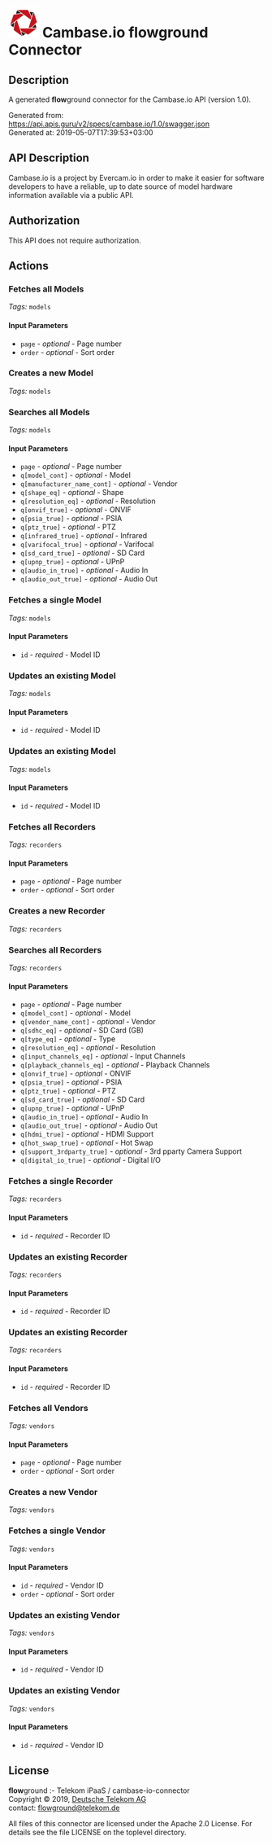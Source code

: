 # ![LOGO](logo.png) Cambase.io **flow**ground Connector

## Description

A generated **flow**ground connector for the Cambase.io API (version 1.0).

Generated from: https://api.apis.guru/v2/specs/cambase.io/1.0/swagger.json<br/>
Generated at: 2019-05-07T17:39:53+03:00

## API Description

Cambase.io is a project by Evercam.io in order to make it easier for software developers to have a reliable, up to date source of model hardware information available via a public API.

## Authorization

This API does not require authorization.

## Actions

### Fetches all Models

*Tags:* `models`

#### Input Parameters
* `page` - _optional_ - Page number
* `order` - _optional_ - Sort order

### Creates a new Model

*Tags:* `models`

### Searches all Models

*Tags:* `models`

#### Input Parameters
* `page` - _optional_ - Page number
* `q[model_cont]` - _optional_ - Model
* `q[manufacturer_name_cont]` - _optional_ - Vendor
* `q[shape_eq]` - _optional_ - Shape
* `q[resolution_eq]` - _optional_ - Resolution
* `q[onvif_true]` - _optional_ - ONVIF
* `q[psia_true]` - _optional_ - PSIA
* `q[ptz_true]` - _optional_ - PTZ
* `q[infrared_true]` - _optional_ - Infrared
* `q[varifocal_true]` - _optional_ - Varifocal
* `q[sd_card_true]` - _optional_ - SD Card
* `q[upnp_true]` - _optional_ - UPnP
* `q[audio_in_true]` - _optional_ - Audio In
* `q[audio_out_true]` - _optional_ - Audio Out

### Fetches a single Model

*Tags:* `models`

#### Input Parameters
* `id` - _required_ - Model ID

### Updates an existing Model

*Tags:* `models`

#### Input Parameters
* `id` - _required_ - Model ID

### Updates an existing Model

*Tags:* `models`

#### Input Parameters
* `id` - _required_ - Model ID

### Fetches all Recorders

*Tags:* `recorders`

#### Input Parameters
* `page` - _optional_ - Page number
* `order` - _optional_ - Sort order

### Creates a new Recorder

*Tags:* `recorders`

### Searches all Recorders

*Tags:* `recorders`

#### Input Parameters
* `page` - _optional_ - Page number
* `q[model_cont]` - _optional_ - Model
* `q[vendor_name_cont]` - _optional_ - Vendor
* `q[sdhc_eq]` - _optional_ - SD Card (GB)
* `q[type_eq]` - _optional_ - Type
* `q[resolution_eq]` - _optional_ - Resolution
* `q[input_channels_eq]` - _optional_ - Input Channels
* `q[playback_channels_eq]` - _optional_ - Playback Channels
* `q[onvif_true]` - _optional_ - ONVIF
* `q[psia_true]` - _optional_ - PSIA
* `q[ptz_true]` - _optional_ - PTZ
* `q[sd_card_true]` - _optional_ - SD Card
* `q[upnp_true]` - _optional_ - UPnP
* `q[audio_in_true]` - _optional_ - Audio In
* `q[audio_out_true]` - _optional_ - Audio Out
* `q[hdmi_true]` - _optional_ - HDMI Support
* `q[hot_swap_true]` - _optional_ - Hot Swap
* `q[support_3rdparty_true]` - _optional_ - 3rd pparty Camera Support
* `q[digital_io_true]` - _optional_ - Digital I/O

### Fetches a single Recorder

*Tags:* `recorders`

#### Input Parameters
* `id` - _required_ - Recorder ID

### Updates an existing Recorder

*Tags:* `recorders`

#### Input Parameters
* `id` - _required_ - Recorder ID

### Updates an existing Recorder

*Tags:* `recorders`

#### Input Parameters
* `id` - _required_ - Recorder ID

### Fetches all Vendors

*Tags:* `vendors`

#### Input Parameters
* `page` - _optional_ - Page number
* `order` - _optional_ - Sort order

### Creates a new Vendor

*Tags:* `vendors`

### Fetches a single Vendor

*Tags:* `vendors`

#### Input Parameters
* `id` - _required_ - Vendor ID
* `order` - _optional_ - Sort order

### Updates an existing Vendor

*Tags:* `vendors`

#### Input Parameters
* `id` - _required_ - Vendor ID

### Updates an existing Vendor

*Tags:* `vendors`

#### Input Parameters
* `id` - _required_ - Vendor ID

## License

**flow**ground :- Telekom iPaaS / cambase-io-connector<br/>
Copyright © 2019, [Deutsche Telekom AG](https://www.telekom.de)<br/>
contact: flowground@telekom.de

All files of this connector are licensed under the Apache 2.0 License. For details
see the file LICENSE on the toplevel directory.
